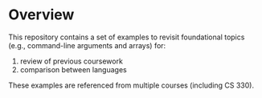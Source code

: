 # Overview

This repository contains a set of examples to revisit foundational topics (e.g.,
command-line arguments and arrays) for:

  1. review of previous coursework
  2. comparison between languages

These examples are referenced from multiple courses (including CS 330).
